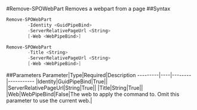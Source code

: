 #Remove-SPOWebPart
Removes a webpart from a page
##Syntax
```powershell
Remove-SPOWebPart
        -Identity <GuidPipeBind>
        -ServerRelativePageUrl <String>
        [-Web <WebPipeBind>]
```


```powershell
Remove-SPOWebPart
        -Title <String>
        -ServerRelativePageUrl <String>
        [-Web <WebPipeBind>]
```


##Parameters
Parameter|Type|Required|Description
---------|----|--------|-----------
|Identity|GuidPipeBind|True||
|ServerRelativePageUrl|String|True||
|Title|String|True||
|Web|WebPipeBind|False|The web to apply the command to. Omit this parameter to use the current web.|
